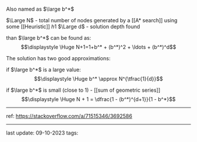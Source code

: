 Also named as $\large b^*$

$\Large N$ - total number of nodes generated by a [[A* search]] using some [[Heuristic]] $h1$
$\Large d$ - solution depth found

than $\large b^*$ can be found as:
$$\displaystyle \Huge N+1=1+b^* + (b^*)^2 + \ldots + (b^*)^d$$

The solution has two good approximations:

if $\large b^*$ is a large value:
$$\displaystyle \Huge b^* \approx N^{\tfrac{1}{d}}$$

if $\large b^*$ is small (close to 1) - [[sum of geometric series]]
$$\displaystyle \Huge N + 1 = \dfrac{1 - (b^*)^{d+1}}{1 - b^*}$$

---
ref: https://stackoverflow.com/a/71515346/3692586


---
last update: 09-10-2023
tags: